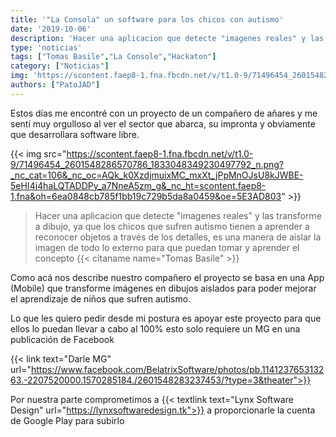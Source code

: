 ```yaml
---
title: '"La Consola" un software para los chicos con autismo'
date: '2019-10-06'
description: 'Hacer una aplicacion que detecte "imagenes reales" y las transforme a dibujo'
type: 'noticias'
tags: ["Tomas Basile","La Console","Hackaton"]
category: ["Noticias"]
img: 'https://scontent.faep8-1.fna.fbcdn.net/v/t1.0-9/71496454_2601548286570786_1833048349230497792_n.png?_nc_cat=106&_nc_oc=AQk_k0XzdjmuixMC_mxXt_jPpMnOJsU8kJWBE-5eHI4j4haLQTADDPy_a7NneA5zm_g&_nc_ht=scontent.faep8-1.fna&oh=6ea0848cb785f1bb19c729b5da8a0459&oe=5E3AD803'
authors: ["PatoJAD"]
---
```


Estos días me encontré con un proyecto de un compañero de añares y me sentí muy orgulloso al ver el sector que abarca, su impronta y obviamente que desarrollara software libre.


{{< img src="https://scontent.faep8-1.fna.fbcdn.net/v/t1.0-9/71496454_2601548286570786_1833048349230497792_n.png?_nc_cat=106&_nc_oc=AQk_k0XzdjmuixMC_mxXt_jPpMnOJsU8kJWBE-5eHI4j4haLQTADDPy_a7NneA5zm_g&_nc_ht=scontent.faep8-1.fna&oh=6ea0848cb785f1bb19c729b5da8a0459&oe=5E3AD803" >}}


> Hacer una aplicacion que detecte "imagenes reales" y las transforme a dibujo, ya que los chicos que sufren autismo tienen a aprender a reconocer objetos a través de los detalles, es una manera de aislar la imagen de todo lo externo para que puedan tomar y aprender el concepto
> {{< citaname name="Tomas Basile" >}}


 


Como acá nos describe nuestro compañero el proyecto se basa en una App (Mobile) que transforme imágenes en dibujos aislados para poder mejorar el aprendizaje de niños que sufren autismo.



Lo que les quiero pedir desde mi postura es apoyar este proyecto para que ellos lo puedan llevar a cabo al 100% esto solo requiere un MG en una publicación de Facebook

{{< link text="Darle MG" url="https://www.facebook.com/BelatrixSoftware/photos/pb.114123765313263.-2207520000.1570285184./2601548283237453/?type=3&theater">}}


Por nuestra parte comprometimos a {{< textlink text="Lynx Software Design" url="https://lynxsoftwaredesign.tk">}} a proporcionarle la cuenta de Google Play para subirlo
